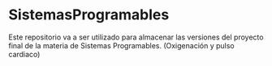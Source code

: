 # SistemasProgramables
Este repositorio va a ser utilizado para almacenar las versiones del proyecto final de la materia de Sistemas Programables. (Oxigenación y pulso cardiaco)
